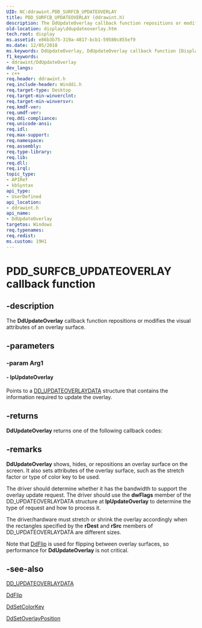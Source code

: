 ```yaml
---
UID: NC:ddrawint.PDD_SURFCB_UPDATEOVERLAY
title: PDD_SURFCB_UPDATEOVERLAY (ddrawint.h)
description: The DdUpdateOverlay callback function repositions or modifies the visual attributes of an overlay surface.
old-location: display\ddupdateoverlay.htm
tech.root: display
ms.assetid: e86b3b75-319a-4817-bcb1-59580c855ef9
ms.date: 12/05/2018
ms.keywords: DdUpdateOverlay, DdUpdateOverlay callback function [Display Devices], PDD_SURFCB_UPDATEOVERLAY, PDD_SURFCB_UPDATEOVERLAY callback, ddfncs_aa6e3770-06c5-4be1-b934-2eb58f909f30.xml, ddrawint/DdUpdateOverlay, display.ddupdateoverlay
f1_keywords:
- ddrawint/DdUpdateOverlay
dev_langs:
- c++
req.header: ddrawint.h
req.include-header: Winddi.h
req.target-type: Desktop
req.target-min-winverclnt: 
req.target-min-winversvr: 
req.kmdf-ver: 
req.umdf-ver: 
req.ddi-compliance: 
req.unicode-ansi: 
req.idl: 
req.max-support: 
req.namespace: 
req.assembly: 
req.type-library: 
req.lib: 
req.dll: 
req.irql: 
topic_type:
- APIRef
- kbSyntax
api_type:
- UserDefined
api_location:
- ddrawint.h
api_name:
- DdUpdateOverlay
targetos: Windows
req.typenames: 
req.redist: 
ms.custom: 19H1
---
```


# PDD_SURFCB_UPDATEOVERLAY callback function


## -description


The <b>DdUpdateOverlay</b> callback function repositions or modifies the visual attributes of an overlay surface.


## -parameters




### -param Arg1








#### - lpUpdateOverlay

Points to a <a href="https://docs.microsoft.com/windows/desktop/api/ddrawint/ns-ddrawint-dd_updateoverlaydata">DD_UPDATEOVERLAYDATA</a> structure that contains the information required to update the overlay.


## -returns



<b>DdUpdateOverlay</b> returns one of the following callback codes:




## -remarks



<b>DdUpdateOverlay</b> shows, hides, or repositions an overlay surface on the screen. It also sets attributes of the overlay surface, such as the stretch factor or type of color key to be used.

The driver should determine whether it has the bandwidth to support the overlay update request. The driver should use the <b>dwFlags</b> member of the DD_UPDATEOVERLAYDATA structure at <b>lpUpdateOverlay</b> to determine the type of request and how to process it.

The driver/hardware must stretch or shrink the overlay accordingly when the rectangles specified by the <b>rDest</b> and <b>rSrc</b> members of DD_UPDATEOVERLAYDATA are different sizes.

Note that <a href="https://docs.microsoft.com/windows/desktop/api/ddrawint/nc-ddrawint-pdd_surfcb_flip">DdFlip</a> is used for flipping between overlay surfaces, so performance for <b>DdUpdateOverlay</b> is not critical.




## -see-also




<a href="https://docs.microsoft.com/windows/desktop/api/ddrawint/ns-ddrawint-dd_updateoverlaydata">DD_UPDATEOVERLAYDATA</a>



<a href="https://docs.microsoft.com/windows/desktop/api/ddrawint/nc-ddrawint-pdd_surfcb_flip">DdFlip</a>



<a href="https://docs.microsoft.com/windows/desktop/api/ddrawint/nc-ddrawint-pdd_surfcb_setcolorkey">DdSetColorKey</a>



<a href="https://docs.microsoft.com/windows/desktop/api/ddrawint/nc-ddrawint-pdd_surfcb_setoverlayposition">DdSetOverlayPosition</a>
 

 

